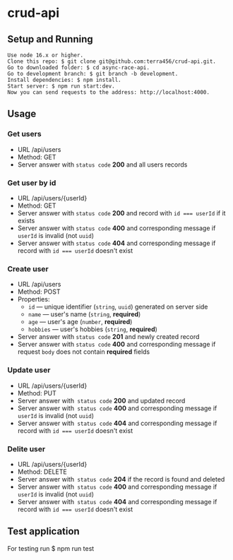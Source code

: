 # crud-api

## Setup and Running

    Use node 16.x or higher.
    Clone this repo: $ git clone git@github.com:terra456/crud-api.git.
    Go to downloaded folder: $ cd async-race-api.
    Go to development branch: $ git branch -b development.
    Install dependencies: $ npm install.
    Start server: $ npm run start:dev.
    Now you can send requests to the address: http://localhost:4000.

## Usage

### Get users
- URL
  /api/users
- Method:
  GET
- Server answer with `status code` **200** and all users records

### Get user by id
- URL
  /api/users/{userId}
- Method:
  GET
- Server answer with `status code` **200** and record with `id === userId` if it exists
- Server answer with `status code` **400** and corresponding message if `userId` is invalid (not `uuid`)
- Server answer with `status code` **404** and corresponding message if record with `id === userId` doesn't exist

### Create user
- URL
  /api/users
- Method:
  POST
- Properties:
  - `id` — unique identifier (`string`, `uuid`) generated on server side
  - `name` — user's name (`string`, **required**)
  - `age` — user's age (`number`, **required**)
  - `hobbies` — user's hobbies (`string`, **required**)
- Server answer with `status code` **201** and newly created record
- Server answer with `status code` **400** and corresponding message if request `body` does not contain **required** fields

### Update user
- URL
  /api/users/{userId}
- Method:
  PUT
- Server answer with` status code` **200** and updated record
- Server answer with` status code` **400** and corresponding message if `userId` is invalid (not `uuid`)
- Server answer with` status code` **404** and corresponding message if record with `id === userId` doesn't exist

### Delite user
- URL
  /api/users/{userId}
- Method:
  DELETE
- Server answer with` status code` **204** if the record is found and deleted
- Server answer with` status code` **400** and corresponding message if `userId` is invalid (not `uuid`)
- Server answer with` status code` **404** and corresponding message if record with `id === userId` doesn't exist

## Test application
For testing run $ npm run test
